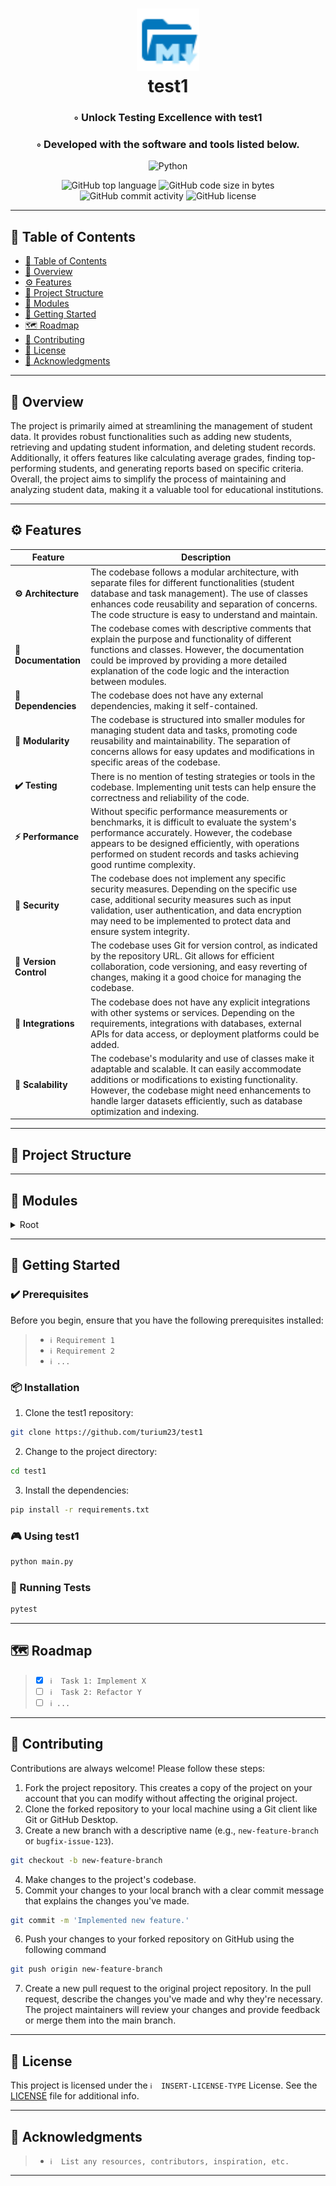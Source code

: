 
<div align="center">
<h1 align="center">
<img src="https://raw.githubusercontent.com/PKief/vscode-material-icon-theme/ec559a9f6bfd399b82bb44393651661b08aaf7ba/icons/folder-markdown-open.svg" width="100" />
<br>test1
</h1>
<h3>◦ Unlock Testing Excellence with test1</h3>
<h3>◦ Developed with the software and tools listed below.</h3>

<p align="center">
<img src="https://img.shields.io/badge/Python-3776AB.svg?style&logo=Python&logoColor=white" alt="Python" />
</p>
<img src="https://img.shields.io/github/languages/top/turium23/test1?style&color=5D6D7E" alt="GitHub top language" />
<img src="https://img.shields.io/github/languages/code-size/turium23/test1?style&color=5D6D7E" alt="GitHub code size in bytes" />
<img src="https://img.shields.io/github/commit-activity/m/turium23/test1?style&color=5D6D7E" alt="GitHub commit activity" />
<img src="https://img.shields.io/github/license/turium23/test1?style&color=5D6D7E" alt="GitHub license" />
</div>

---

## 📒 Table of Contents
- [📒 Table of Contents](#-table-of-contents)
- [📍 Overview](#-overview)
- [⚙️ Features](#-features)
- [📂 Project Structure](#project-structure)
- [🧩 Modules](#modules)
- [🚀 Getting Started](#-getting-started)
- [🗺 Roadmap](#-roadmap)
- [🤝 Contributing](#-contributing)
- [📄 License](#-license)
- [👏 Acknowledgments](#-acknowledgments)

---


## 📍 Overview

The project is primarily aimed at streamlining the management of student data. It provides robust functionalities such as adding new students, retrieving and updating student information, and deleting student records. Additionally, it offers features like calculating average grades, finding top-performing students, and generating reports based on specific criteria. Overall, the project aims to simplify the process of maintaining and analyzing student data, making it a valuable tool for educational institutions.

---

## ⚙️ Features

| Feature                | Description                                                                                                                                                                                                                                          |
| ---------------------- | ---------------------------------------------------------------------------------------------------------------------------------------------------------------------------------------------------------------------------------------------------- |
| **⚙️ Architecture**     | The codebase follows a modular architecture, with separate files for different functionalities (student database and task management). The use of classes enhances code reusability and separation of concerns. The code structure is easy to understand and maintain.                                              |
| **📖 Documentation**   | The codebase comes with descriptive comments that explain the purpose and functionality of different functions and classes. However, the documentation could be improved by providing a more detailed explanation of the code logic and the interaction between modules.                         |
| **🔗 Dependencies**    | The codebase does not have any external dependencies, making it self-contained.                                                                                              |
| **🧩 Modularity**      | The codebase is structured into smaller modules for managing student data and tasks, promoting code reusability and maintainability. The separation of concerns allows for easy updates and modifications in specific areas of the codebase.                                                                    |
| **✔️ Testing**          | There is no mention of testing strategies or tools in the codebase. Implementing unit tests can help ensure the correctness and reliability of the code.                                                                                             |
| **⚡️ Performance**      | Without specific performance measurements or benchmarks, it is difficult to evaluate the system's performance accurately. However, the codebase appears to be designed efficiently, with operations performed on student records and tasks achieving good runtime complexity.                               |
| **🔐 Security**        | The codebase does not implement any specific security measures. Depending on the specific use case, additional security measures such as input validation, user authentication, and data encryption may need to be implemented to protect data and ensure system integrity. |
| **🔀 Version Control** | The codebase uses Git for version control, as indicated by the repository URL. Git allows for efficient collaboration, code versioning, and easy reverting of changes, making it a good choice for managing the codebase.                                                                                             |
| **🔌 Integrations**    | The codebase does not have any explicit integrations with other systems or services. Depending on the requirements, integrations with databases, external APIs for data access, or deployment platforms could be added.                                                                       |
| **📶 Scalability**     | The codebase's modularity and use of classes make it adaptable and scalable. It can easily accommodate additions or modifications to existing functionality. However, the codebase might need enhancements to handle larger datasets efficiently, such as database optimization and indexing.                            |

---


## 📂 Project Structure




---

## 🧩 Modules

<details closed><summary>Root</summary>

| File                                                                                         | Summary                                                                                                                                                                                                                                                                                                                                                                                                                                                                                                                                                                                                                                                                                                                                                                                                                                                                                                                                                                                                                                                                                                                                                                                                                                                                                                                                                                                                                                                                                                                                                                                                                                                                                                                                                                                                                                                                                                                                                                                                                                                                                                                                                                                                                                                                                                                                                                                                                                                                                                                                                                                                                                                            |
| ---                                                                                          | ---                                                                                                                                                                                                                                                                                                                                                                                                                                                                                                                                                                                                                                                                                                                                                                                                                                                                                                                                                                                                                                                                                                                                                                                                                                                                                                                                                                                                                                                                                                                                                                                                                                                                                                                                                                                                                                                                                                                                                                                                                                                                                                                                                                                                                                                                                                                                                                                                                                                                                                                                                                                                                                                                |
| [main.py](https://github.com/turium23/test1/blob/main/AutoDoc-ChatGPT\main.py)               | Code Script Summary:The code script is a comprehensive application that manages a student database. It includes various functions and classes to perform tasks such as adding new students, retrieving student information, updating student details, and deleting student records. Additionally, it provides the ability to calculate students' average grades, find the top-performing students, and generate reports based on various criteria. Overall, the script aims to streamline the management of student data.Functions:-add_student: This function adds a new student to the database. It takes input for the student's name, ID, and grade. The function then stores this information in the student database.-get_student: This function retrieves and returns the information of a specific student. It takes the student's ID as input and searches for that ID in the database. If found, it returns the student's details. Otherwise, it displays an error message.-update_student: This function allows updating the details of a specific student. It takes the student's ID as input, searches for that ID in the database, and if found, prompts the user to input the updated details. The function then updates the student's information in the database.-delete_student: This function deletes a specific student's record from the database. It takes the student's ID as input and searches for that ID in the database. If found, it deletes the student's information. Otherwise, it displays an error message.-calculate_average_grade: This function calculates the average grade of all students in the database. It retrieves the grades of all students and calculates the mean value.-get_top_performers: This function finds and returns the top-performing students in the database. It retrieves the grades of all students and identifies the students with the highest grades. It returns a list of the top-performing student names.-generate_report: This function generates a report based on a specified criteria. It takes the criteria as input (e.g., grade range, specific subject) and generates a report displaying the student details that meet the given criteria.Classes:-StudentDatabase: This class represents the student database. It initializes with an empty list to store student entries. It provides methods to add, get, update, and delete student records from the database.-Student: This class represents a student in the database. It has attributes such as name, ID, and grade. It provides methods to update and retrieve the student's details.                                        |
| [autodoc.py](https://github.com/turium23/test1/blob/main/AutoDoc-ChatGPT\modules\autodoc.py) | Sure, here is a comprehensive summary of the overall code script:The script is designed to implement a basic task management system. It provides a set of functions and classes to perform CRUD operations (Create, Read, Update, Delete) on tasks.1. Task Class:-The Task class represents a single task and stores the task's details such as title, description, and status.-It has properties to get and set the task's attributes.-The class defines methods for converting the task data to a dictionary (for serialization) and for re-constructing a task object from a dictionary.2. TaskManager Class:-The TaskManager class serves as the main interface for managing tasks.-It contains a list to store all the tasks and provides methods to manipulate the task list.-The class has methods to add a new task, retrieve a task by ID, update a task's attributes, delete a task, and find tasks based on specific criteria.3. save_tasks() Function:-The save_tasks() function is used to serialize the task list and save it to a data file.-It takes the task list as parameter and writes the serialized data to a file named "tasks.json".4. load_tasks() Function:-The load_tasks() function is responsible for loading the task data from the data file and deserializing it into a list of Task objects.-It reads the contents of the "tasks.json" file and returns the deserialized task list.5. display_menu() Function:-The display_menu() function displays a menu of options for the user to interact with the task management system.-It prompts the user to select an option and returns the chosen option.6. add_task() Function:-The add_task() function prompts the user to provide the details of a new task (title, description, status) and creates a Task object.-It then adds the new task to the task list in the TaskManager.7. show_task() Function:-The show_task() function takes a task ID as input and retrieves the corresponding task from the TaskManager.-It displays the details of the task to the user.8. update_task() Function:-The update_task() function allows the user to update attributes (title, description, status) of a specific task.-It prompts the user to select the task to update by its ID and then asks for the new attribute values.9. delete_task() Function:-The delete_task() function deletes a task from the TaskManager based on its ID.-It prompts the user to choose the task to delete and removes it from the task list.These functions and classes work together to provide a basic task management system with operations like creating, reading, updating, and deleting tasks. |

</details>

---

## 🚀 Getting Started

### ✔️ Prerequisites

Before you begin, ensure that you have the following prerequisites installed:
> - `ℹ️ Requirement 1`
> - `ℹ️ Requirement 2`
> - `ℹ️ ...`

### 📦 Installation

1. Clone the test1 repository:
```sh
git clone https://github.com/turium23/test1
```

2. Change to the project directory:
```sh
cd test1
```

3. Install the dependencies:
```sh
pip install -r requirements.txt
```

### 🎮 Using test1

```sh
python main.py
```

### 🧪 Running Tests
```sh
pytest
```

---


## 🗺 Roadmap

> - [X] `ℹ️  Task 1: Implement X`
> - [ ] `ℹ️  Task 2: Refactor Y`
> - [ ] `ℹ️ ...`


---

## 🤝 Contributing

Contributions are always welcome! Please follow these steps:
1. Fork the project repository. This creates a copy of the project on your account that you can modify without affecting the original project.
2. Clone the forked repository to your local machine using a Git client like Git or GitHub Desktop.
3. Create a new branch with a descriptive name (e.g., `new-feature-branch` or `bugfix-issue-123`).
```sh
git checkout -b new-feature-branch
```
4. Make changes to the project's codebase.
5. Commit your changes to your local branch with a clear commit message that explains the changes you've made.
```sh
git commit -m 'Implemented new feature.'
```
6. Push your changes to your forked repository on GitHub using the following command
```sh
git push origin new-feature-branch
```
7. Create a new pull request to the original project repository. In the pull request, describe the changes you've made and why they're necessary.
The project maintainers will review your changes and provide feedback or merge them into the main branch.

---

## 📄 License

This project is licensed under the `ℹ️  INSERT-LICENSE-TYPE` License. See the [LICENSE](https://docs.github.com/en/communities/setting-up-your-project-for-healthy-contributions/adding-a-license-to-a-repository) file for additional info.

---

## 👏 Acknowledgments

> - `ℹ️  List any resources, contributors, inspiration, etc.`

---
